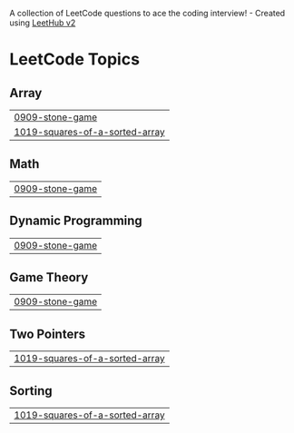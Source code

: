 A collection of LeetCode questions to ace the coding interview! - Created using [LeetHub v2](https://github.com/arunbhardwaj/LeetHub-2.0)
<!---LeetCode Topics Start-->
# LeetCode Topics
## Array
|  |
| ------- |
| [0909-stone-game](https://github.com/Bhavadharani412/Leetcode_practice/tree/master/0909-stone-game) |
| [1019-squares-of-a-sorted-array](https://github.com/Bhavadharani412/Leetcode_practice/tree/master/1019-squares-of-a-sorted-array) |
## Math
|  |
| ------- |
| [0909-stone-game](https://github.com/Bhavadharani412/Leetcode_practice/tree/master/0909-stone-game) |
## Dynamic Programming
|  |
| ------- |
| [0909-stone-game](https://github.com/Bhavadharani412/Leetcode_practice/tree/master/0909-stone-game) |
## Game Theory
|  |
| ------- |
| [0909-stone-game](https://github.com/Bhavadharani412/Leetcode_practice/tree/master/0909-stone-game) |
## Two Pointers
|  |
| ------- |
| [1019-squares-of-a-sorted-array](https://github.com/Bhavadharani412/Leetcode_practice/tree/master/1019-squares-of-a-sorted-array) |
## Sorting
|  |
| ------- |
| [1019-squares-of-a-sorted-array](https://github.com/Bhavadharani412/Leetcode_practice/tree/master/1019-squares-of-a-sorted-array) |
<!---LeetCode Topics End-->
